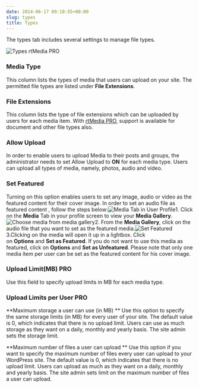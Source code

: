 ```yaml
---
date: 2014-06-17 09:10:55+00:00
slug: types
title: Types
---
```


The types tab includes several settings to manage file types.

![Types rtMedia PRO](http://docs.rtcamp.com/wp-content/uploads/2014/06/Types-rtMedia-PRO.jpg)


### Media Type


This column lists the types of media that users can upload on your site. The permitted file types are listed under **File Extensions**.


### File Extensions


This column lists the type of file extensions which can be uploaded by users for each media item. With [rtMedia PRO](https://rtcamp.com/store/rtmedia-pro/), support is available for document and other file types also.


### Allow Upload


In order to enable users to upload Media to their posts and groups, the administrator needs to set Allow Upload to **ON** for each media type. Users can upload all types of media, namely, photos, audio and video.


### Set Featured


Turning on this option enables users to set any image, audio or video as the featured content for their cover image. In order to set an audio file as featured content , follow the steps below:![Media Tab in User Profile](http://docs.rtcamp.com/wp-content/uploads/2014/06/Media-Tab-in-User-Profile.jpg)1. Click on the **Media** Tab in your profile screen to view your **Media Gallery**.![Choose media from media gallery](http://docs.rtcamp.com/wp-content/uploads/2014/06/Media-organised1.jpg)2. From the **Media Gallery**, click on the audio file that you want to set as the featured media.![Set Featured](http://docs.rtcamp.com/wp-content/uploads/2014/06/Set-Featured.jpg)3.Clicking on the media will open it up in a lightbox. Click on **Options** and **Set as Featured**. If you do not want to use this media as featured, click on **Options** and **Set as Unfeatured**. Please note that only one media item per user can be set as the featured content for his cover image.


### Upload Limit(MB) PRO 


Use this field to specify upload limits in MB for each media type.


### Upload Limits per User  PRO 


**Maximum storage a user can use (in MB)
** Use this option to specify the same storage limits (in MB) for every user of your site. The default value is 0, which indicates that there is no upload limit. Users can use as much storage as they want on a daily, monthly and yearly basis. The site admin sets the storage limit.

**Maximum number of files a user can upload
** Use this option if you want to specify the maximum number of files every user can upload to your WordPress site. The default value is 0, which indicates that there is no upload limit. Users can upload as much as they want on a daily, monthly and yearly basis. The site admin sets limit on the maximum number of files a user can upload.


